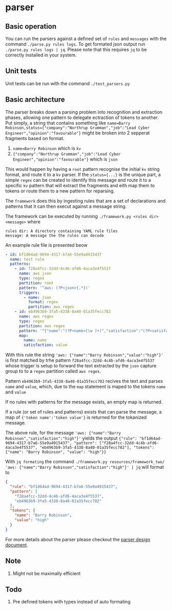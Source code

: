 # parser

## Basic operation 

You can run the parsers against a defined set of `rules` and `messages` with the command `./parse.py rules logs`. To get formated json output run `./parse.py rules logs | jq`. Please note that this requires `jq` to be correctly installed in your system.


## Unit tests 

Unit tests can be run with the command `./test_parsers.py`

## Basic architecture 

The parser breaks down a parsing problem into recognition and extraction phases, allowing one pattern to delegate ectraction of tokens to another. Put simply, a string that contains something like `name=Barry Robinson,status={"company":"Northrup Grumman","job":"Lead Cyber Engineer","opinion":"favourable"}` might be broken into 2 sepperat fragments based on format. 

1. `name=Barry Robinson` which is `kv`
2. `{"company":"Northrup Grumman","job":"Lead Cyber Engineer","opinion":"favourable"}` which is `json`

This would happen by having a `root` pattern recognise the initial `kv` string format, and route it to a `kv` parser. If the `status={...}` is the unique part, a simple `regex` can be created to identify this message and route it to a specific `kv` pattern that will extract the fragments and eith map them to tokens or route them to a new pattern for reparsing. 

The `framework` does this by ingesting rules that are a set of declarations and patterns that it can then execut against a message string. 

The framework can be executed by running `./framework.py <rules dir> <message>` where

    rules dir: A directory containing YAML rule files
    message: A message the the rules can decode

An example rule file is presented beow 

```yaml
- id: bf1d64ad-9694-4317-b7a6-55e9a4915437
  name: test rule
  patterns: 
    - id: f28a4fcc-32dd-4c4b-afd6-4aca3e4f5537
      name: aws json
      type: regex 
      partition: root
      pattern: '^aws: (?P<json>{.*})'
      triggers:
        - name: json
          format: regex
          partition: aws regex
    - id: eb4963b9-3fa5-4338-8a40-01a35fecc782
      name: aws regex
      type: regex
      partition: aws regex
      pattern: '^{"name":"(?P<name>[\w ]+)","satisfaction":"(?P<satisfaction>[\w ]+)"}'
      map:
        name: name
        satisfaction: value
```

With this rule the string `'aws: {"name":"Barry Robinson","value":"high"}'` is first matched by trhe pattern `f28a4fcc-32dd-4c4b-afd6-4aca3e4f5537` whose trigger is setup to forward the text extracted by the `json` capture group to to a `regex` partition called `aws regex`. 

Pattern `eb4963b9-3fa5-4338-8a40-01a35fecc782` recives the text and parses `name` and `value`, which, due to the `map` statement is maped to the tokens `name` and `value`

If no rules with patterns for the message exists, an empty map is returned. 

If a rule (or set of rules and patterns) exists that can parse the message, a map of `{'token name':'token value'}` is returned for the tokanized message. 

The above rule, for the message `'aws: {"name":"Barry Robinson","satisfaction":"high"}'` yields the output `{"rule": "bf1d64ad-9694-4317-b7a6-55e9a4915437", "pattern": ["f28a4fcc-32dd-4c4b-afd6-4aca3e4f5537", "eb4963b9-3fa5-4338-8a40-01a35fecc782"], "tokens": {"name": "Barry Robinson", "value": "high"}}`

With `jq formating` the command `./framework.py resources/framework_two/ 'aws: {"name":"Barry Robinson","satisfaction":"high"}' | jq` will format to

```json
{
  "rule": "bf1d64ad-9694-4317-b7a6-55e9a4915437",
  "pattern": [
    "f28a4fcc-32dd-4c4b-afd6-4aca3e4f5537",
    "eb4963b9-3fa5-4338-8a40-01a35fecc782"
  ],
  "tokens": {
    "name": "Barry Robinson",
    "value": "high"
  }
}
```

For more details about the parser please checkout the [parser design document](docs/design.md).

## Note 

1. Might not be maximally efficient

## Todo 

1. Pre defined tokens with types instead of auto formating
